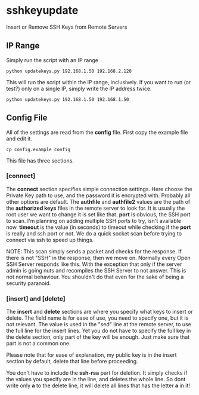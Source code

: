 # sshkeyupdate
Insert or Remove SSH Keys from Remote Servers

## IP Range
Simply run the script with an IP range

```
python updatekeys.py 192.168.1.50 192.168.2.120
```

This will run the script within the IP range, inclusively.
If you want to run (or test?) only on a single IP, simply write the IP address twice.

```
python updatekeys.py 192.168.1.50 192.168.1.50
```

## Config File

All of the settings are read from the **config** file. First copy the example file and edit it.

```
cp config.example config
```

This file has three sections.

### [connect]

The **connect** section specifies simple connection settings. Here choose the Private Key path to use, and the password it is encrypted with. Probably all other options are default.
The **authfile** and **authfile2** values are the path of the **authorized keys** files in the remote server to look for. It is usually the root user we want to change it is set like that.
**port** is obvious, the SSH port to scan. I'm planning on adding multiple SSH ports to try, isn't available now.
**timeout** is the value (in seconds) to timeout while checking if the **port** is really and ssh port or not. We do a quick socket scan before trying to connect via ssh to speed up things.

NOTE: This scan simply sends a packet and checks for the response. If there is not "SSH" in the response, then we move on. Normally every Open SSH Server responds like this. With the exception that only if the server admin is going nuts and recompiles the SSH Server to not answer. This is not normal behaviour. You shouldn't do that even for the sake of being a security paranoid.

### [insert] and [delete]

The **insert** and **delete** sections are where you specify what keys to insert or delete. The field name is for ease of use, you need to specify one, but it is not relevant. The value is used in the "sed" line at the remote server, to use the full line for the insert lines. Yet you do not have to specify the full key in the delete section, only part of the key will be enough. Just make sure that part is not a common one.

Please note that for ease of explanation, my public key is in the insert section by default, delete that line before proceeding.

You don't have to include the **ssh-rsa** part for deletion. It simply checks if the values you specify are in the line, and deletes the whole line. So dont write only **a** to the delete line, it will delete all lines that has the letter **a** in it!


